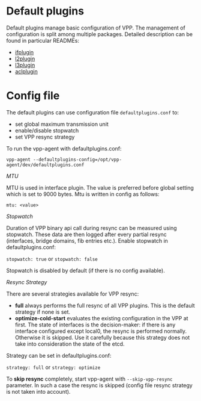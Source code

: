 # Default plugins
 
 Default plugins manage basic configuration of VPP. The management of configuration is split among multiple
 packages. Detailed description can be found in particular READMEs:
 - [ifplugin](ifplugin)
 - [l2plugin](l2plugin)
 - [l3plugin](l3plugin)
 - [aclplugin](aclplugin)
 
# Config file 

 The default plugins can use configuration file `defaultplugins.conf` to:
  * set global maximum transmission unit 
  * enable/disable stopwatch
  * set VPP resync strategy
  
  To run the vpp-agent with defaultplugins.conf:
   
   `vpp-agent --defaultplugins-config=/opt/vpp-agent/dev/defaultplugins.conf`
  
 *MTU*
 
 MTU is used in interface plugin. The value is preferred before global setting which is set to 9000 bytes. Mtu is 
 written in config as follows:
 
 `mtu: <value>`
 
 *Stopwatch*
 
 Duration of VPP binary api call during resync can be measured using stopwatch. These data are then logged after 
 every partial resync (interfaces, bridge domains, fib entries etc.). Enable stopwatch in defaultplugins.conf: 
 
  `stopwatch: true` or  `stopwatch: false`
  
 Stopwatch is disabled by default (if there is no config available). 
 
 *Resync Strategy*
 
 There are several strategies available for VPP resync:
 * **full** always performs the full resync of all VPP plugins. This is the default strategy if none is set. 
 * **optimize-cold-start** evaluates the existing configuration in the VPP at first. The state of interfaces is the 
 decision-maker: if there is any interface configured except local0, the resync is performed normally. Otherwise 
 it is skipped. Use it carefully because this strategy does not take into consideration the state of the etcd.
 
 Strategy can be set in defaultplugins.conf:
 
 `strategy: full` or  `strategy: optimize`
 
 To **skip resync** completely, start vpp-agent with `--skip-vpp-resync` parameter. In such a case the resync is skipped 
 (config file resync strategy is not taken into account). 
